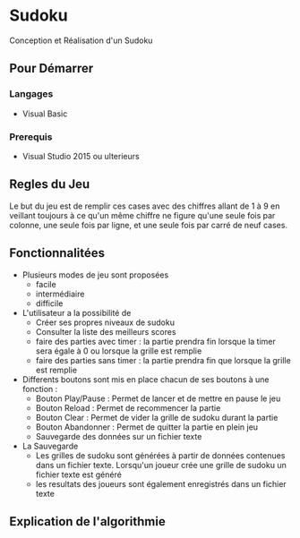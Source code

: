 <h1> Sudoku </h1>
 Conception et Réalisation d'un Sudoku

<h2>Pour Démarrer </h2>
<h3>Langages</h3>
<ul>
	<li>Visual Basic</li>
</ul> 
<h3>Prerequis</h3>
<ul>
<li>Visual Studio 2015 ou ulterieurs</li>
</ul>
<h2>Regles du Jeu</h2>
Le but du jeu est de remplir ces cases avec des chiffres allant de 1 à 9 en veillant toujours à ce qu'un même chiffre ne figure qu'une seule fois par colonne, une seule fois par ligne, et une seule fois par carré de neuf cases.

<h2>Fonctionnalitées</h2>
<ul>
<li>Plusieurs modes de jeu sont proposées
<ul>
<li>facile</li>
<li>intermédiaire</li>
<li>difficile</li>
</ul>
</li>
<li>L'utilisateur a la possibilité de
	<ul>
		<li>Créer ses propres niveaux de sudoku</li>
		<li>Consulter la liste des meilleurs scores</li>
<li>faire des parties avec timer : la partie prendra fin lorsque la timer sera égale  à  0 ou lorsque la grille est remplie
		<li>faire des parties sans timer : la partie prendra fin que lorsque la grille est remplie</li>
	</ul>
	</li>
<li>Differents boutons sont mis en place chacun de ses boutons à une fonction :
	<ul>
<li>Bouton Play/Pause : Permet de lancer et de mettre en pause le jeu</li>
<li>Bouton Reload : Permet de recommencer la partie</li>
<li>Bouton Clear : Permet de vider la grille de sudoku durant la partie</li>
<li>Bouton Abandonner : Permet de quitter la partie en plein jeu</li>
<li>Sauvegarde des données sur un fichier texte</li>
	</ul>
	</li>
	<li>La Sauvegarde
		<ul>
			<li>Les grilles de sudoku sont  générées à partir de données contenues dans un fichier texte. Lorsqu'un joueur crée une grille de sudoku un fichier texte est généré</li>
			<li> les resultats des joueurs sont également enregistrés dans un fichier texte</li>
		</ul>
	</li>
</ul>
	<h2>Explication de l'algorithmie</h2>
